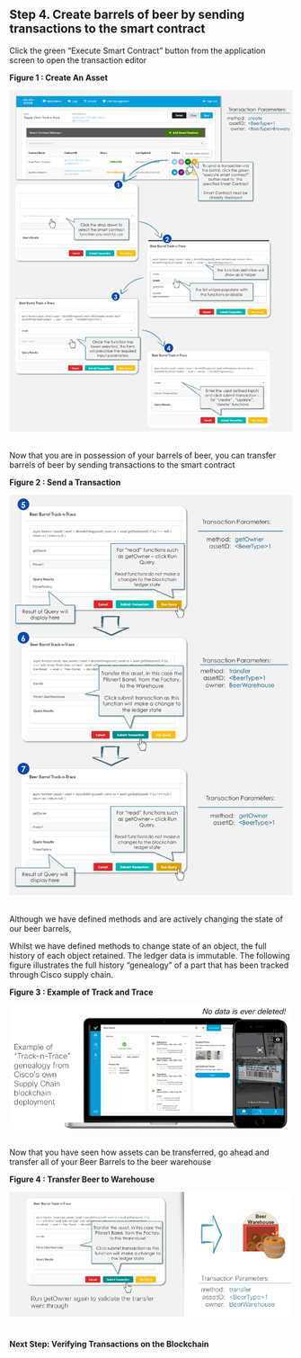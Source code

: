 ## Step 4. Create barrels of beer by sending transactions to the smart contract

Click the green “Execute Smart Contract” button from the application screen to open the transaction editor

<b>Figure 1 : Create An Asset </b>

![](assets/images/step4_executecontract.png)
<br/><br/>


Now that you are in possession of your barrels of beer, you can transfer barrels of beer by sending transactions to the smart contract

<b>Figure 2 : Send a Transaction </b>

![](assets/images/step4_sendtransactions.png)
<br/><br/>


Although we have defined methods and are actively changing the state of our beer barrels,

Whilst we have defined methods to change state of an object, the full history of each object retained. The ledger data is immutable.  The following figure illustrates the full history “genealogy” of a part that has been tracked through Cisco supply chain.


<b>Figure 3 : Example of Track and Trace </b>

![](assets/images/step4_tracktrace.png)
<br/><br/>


Now that you have seen how assets can be transferred, go ahead and transfer all of your Beer Barrels to the beer warehouse

<b>Figure 4 : Transfer Beer to Warehouse </b>

![](assets/images/step4_transferbeer.png)
<br/><br/>


#### Next Step: Verifying Transactions on the Blockchain
